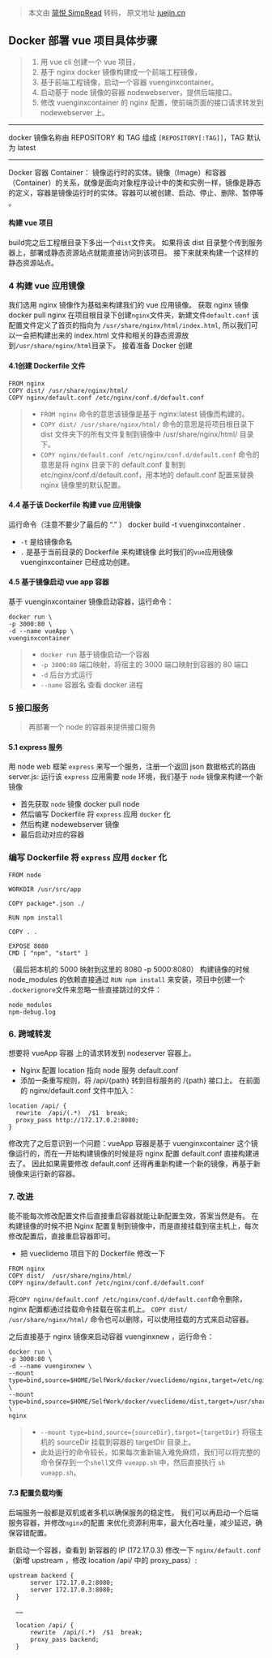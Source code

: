 > 本文由 [简悦 SimpRead](http://ksria.com/simpread/) 转码， 原文地址 [juejin.cn](https://juejin.cn/post/6844903837774397447?searchId=202309121410453BA3E28C284DBAA99323)

Docker 部署 vue 项目具体步骤
--------

> 1.  用 vue cli 创建一个 vue 项目，
> 2. 基于 nginx docker 镜像构建成一个前端工程镜像，
> 3. 基于前端工程镜像，启动一个容器 vuenginxcontainer。
> 4.  启动基于 node 镜像的容器 nodewebserver，提供后端接口。
> 5.  修改 vuenginxcontainer 的 nginx 配置，使前端页面的接口请求转发到 nodewebserver 上。


---
  docker 镜像名称由 REPOSITORY 和 TAG 组成 `[REPOSITORY[:TAG]]`，TAG 默认为 latest


---
Docker 容器 Container： 镜像运行时的实体。镜像（Image）和容器（Container）的关系，就像是面向对象程序设计中的类和实例一样，镜像是静态的定义，容器是镜像运行时的实体。容器可以被创建、启动、停止、删除、暂停等 。

#### 构建 vue 项目
build完之后工程根目录下多出一个`dist`文件夹。
如果将该 dist 目录整个传到服务器上，部署成静态资源站点就能直接访问到该项目。
接下来就来构建一个这样的静态资源站点。

### 4 构建 vue 应用镜像

我们选用 nginx 镜像作为基础来构建我们的 vue 应用镜像。
获取 nginx 镜像docker pull nginx
在项目根目录下创建`nginx`文件夹，新建文件`default.conf`
该配置文件定义了首页的指向为 `/usr/share/nginx/html/index.html`, 所以我们可以一会把构建出来的 index.html 文件和相关的静态资源放到`/usr/share/nginx/html`目录下。
接着准备 Docker 创建
#### 4.1创建 Dockerfile 文件

```
FROM nginx
COPY dist/ /usr/share/nginx/html/
COPY nginx/default.conf /etc/nginx/conf.d/default.conf
```

> *   `FROM nginx` 命令的意思该镜像是基于 nginx:latest 镜像而构建的。
> *   `COPY dist/ /usr/share/nginx/html/` 命令的意思是将项目根目录下 dist 文件夹下的所有文件复制到镜像中 /usr/share/nginx/html/ 目录下。
> *   `COPY nginx/default.conf /etc/nginx/conf.d/default.conf` 命令的意思是将 nginx 目录下的 default.conf 复制到 etc/nginx/conf.d/default.conf，用本地的 default.conf 配置来替换 nginx 镜像里的默认配置。

#### 4.4 基于该 Dockerfile 构建 vue 应用镜像

运行命令（注意不要少了最后的 “.” ）
docker build -t vuenginxcontainer .
- `-t` 是给镜像命名 
- `.` 是基于当前目录的 Dockerfile 来构建镜像
此时我们的`vue`应用镜像 vuenginxcontainer 已经成功创建。

#### 4.5 基于镜像启动 vue app 容器

基于 vuenginxcontainer 镜像启动容器，运行命令：

```
docker run \
-p 3000:80 \
-d --name vueApp \
vuenginxcontainer
```

> *   `docker run` 基于镜像启动一个容器
> *   `-p 3000:80` 端口映射，将宿主的 3000 端口映射到容器的 80 端口
> *   `-d` 后台方式运行
> *   `--name` 容器名 查看 docker 进程


### 5 接口服务

> 再部署一个 node 的容器来提供接口服务

#### 5.1 express 服务

用 node web 框架 `express` 来写一个服务，注册一个返回 json 数据格式的路由 server.js:
运行该 `express` 应用需要 `node` 环境，我们基于 `node` 镜像来构建一个新镜像

-  首先获取 `node` 镜像    docker pull node
- 然后编写 Dockerfile 将 `express` 应用 `docker` 化
- 然后构建 nodewebserver 镜像
- 最后启动对应的容器

### 编写 Dockerfile 将 `express` 应用 `docker` 化
```
FROM node

WORKDIR /usr/src/app

COPY package*.json ./

RUN npm install

COPY . .

EXPOSE 8080
CMD [ "npm", "start" ]
```
（最后把本机的 5000 映射到这里的 8080 -p 5000:8080）
构建镜像的时候 node_modules 的依赖直接通过 `RUN npm install` 来安装，项目中创建一个 `.dockerignore`文件来忽略一些直接跳过的文件：

```
node_modules
npm-debug.log
```

### 6. 跨域转发

想要将 vueApp 容器 上的请求转发到 nodeserver 容器上。
*   Nginx 配置 location 指向 node 服务 default.conf 
*   添加一条重写规则，将 /api/{path} 转到目标服务的 /{path} 接口上。 在前面的 nginx/default.conf 文件中加入：

```
location /api/ {
  rewrite  /api/(.*)  /$1  break;
  proxy_pass http://172.17.0.2:8080;
}
```

修改完了之后意识到一个问题：vueApp 容器是基于 vuenginxcontainer 这个镜像运行的，而在一开始构建镜像的时候是将 nginx 配置 default.conf 直接构建进去了。
因此如果需要修改 default.conf 还得再重新构建一个新的镜像，再基于新镜像来运行新的容器。

### 7. 改进

能不能每次修改配置文件后直接重启容器就能让新配置生效，答案当然是有。
在构建镜像的时候不把 Nginx 配置复制到镜像中，而是直接挂载到宿主机上，每次修改配置后，直接重启容器即可。
- 把 vueclidemo 项目下的 Dockerfile 修改一下

```
FROM nginx
COPY dist/  /usr/share/nginx/html/
COPY nginx/default.conf /etc/nginx/conf.d/default.conf
```

将`COPY nginx/default.conf /etc/nginx/conf.d/default.conf`命令删除，nginx 配置都通过挂载命令挂载在宿主机上。
`COPY dist/ /usr/share/nginx/html/` 命令也可以删除，可以使用挂载的方式来启动容器。

之后直接基于 nginx 镜像来启动容器 vuenginxnew ，运行命令：

```
docker run \
-p 3000:80 \
-d --name vuenginxnew \
--mount type=bind,source=$HOME/SelfWork/docker/vueclidemo/nginx,target=/etc/nginx/conf.d \
--mount type=bind,source=$HOME/SelfWork/docker/vueclidemo/dist,target=/usr/share/nginx/html \
nginx
```

> *   `--mount type=bind,source={sourceDir},target={targetDir}` 将宿主机的 sourceDir 挂载到容器的 targetDir 目录上。
> *   此处运行的命令较长，如果每次重新输入难免麻烦，我们可以将完整的命令保存到一个`shell`文件 `vueapp.sh` 中，然后直接执行 `sh vueapp.sh`。


#### 7.3 配置负载均衡

后端服务一般都是双机或者多机以确保服务的稳定性。
我们可以再启动一个后端服务容器，并修改`nginx`的配置 来优化资源利用率，最大化吞吐量，减少延迟，确保容错配置。

新启动一个容器，查看到 新容器的 IP (172.17.0.3)
修改一下 `nginx/default.conf`（新增 upstream ，修改 location /api/ 中的 proxy_pass）:

```
upstream backend {
      server 172.17.0.2:8080;
      server 172.17.0.3:8080;
  }

  ……

  location /api/ {
      rewrite  /api/(.*)  /$1  break;
      proxy_pass backend;
  }
```

